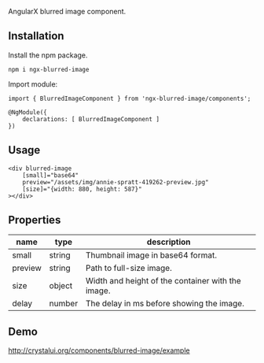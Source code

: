 AngularX blurred image component.

## Installation

Install the npm package.

    npm i ngx-blurred-image
        
Import module:

    import { BlurredImageComponent } from 'ngx-blurred-image/components';
     
    @NgModule({
        declarations: [ BlurredImageComponent ]
    })

## Usage
    
	<div blurred-image
		[small]="base64"
		preview="/assets/img/annie-spratt-419262-preview.jpg"
		[size]="{width: 880, height: 587}"
	></div>

## Properties

| name             | type                                | description                                       |
|------------------|-------------------------------------|---------------------------------------------------|
| small            | string                              | Thumbnail image in base64 format.                 |
| preview          | string                              | Path to full-size image.                          |
| size             | object                              | Width and height of the container with the image. |
| delay            | number                              | The delay in ms before showing the image.         |

## Demo
http://crystalui.org/components/blurred-image/example